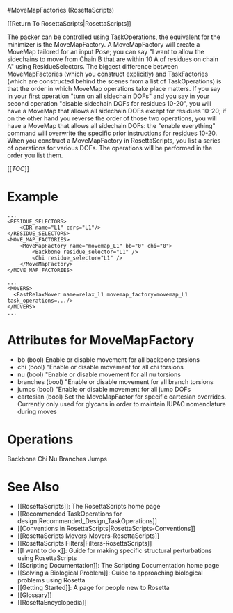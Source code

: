 #MoveMapFactories (RosettaScripts)

[[Return To RosettaScripts|RosettaScripts]]

The packer can be controlled using TaskOperations, the equivalent for the minimizer is the MoveMapFactory. A MoveMapFactory will create a MoveMap tailored for an input Pose; you can say "I want to allow the sidechains to move from Chain B that are within 10 A of residues on chain A" using ResidueSelectors. The biggest difference between MoveMapFactories (which you construct explicitly) and TaskFactories (which are constructed behind the scenes from a list of TaskOperations) is that the order in which MoveMap operations take place matters. If you say in your first operation "turn on all sidechain DOFs" and you say in your second operation "disable sidechain DOFs for residues 10-20", you will have a MoveMap that allows all sidechain DOFs except for residues 10-20; if on the other hand you reverse the order of those two operations, you will have a MoveMap that allows all sidechain DOFs: the "enable everything" command will overwrite the specific prior instructions for residues 10-20. When you construct a MoveMapFactory in RosettaScripts, you list a series of operations for various DOFs. The operations will be performed in the order you list them.

[[_TOC_]]

Example
=======
    ...
    <RESIDUE_SELECTORS>
        <CDR name="L1" cdrs="L1"/>
    </RESIDUE_SELECTORS>
    <MOVE_MAP_FACTORIES>
        <MoveMapFactory name="movemap_L1" bb="0" chi="0">
            <Backbone residue_selector="L1" />
            <Chi residue_selector="L1" />
        </MoveMapFactory>
    </MOVE_MAP_FACTORIES>

    ...
    <MOVERS>
      <FastRelaxMover name=relax_l1 movemap_factory=movemap_L1 task_operations=.../>
    </MOVERS>
    ...

Attributes for MoveMapFactory
=======
-   bb (bool) Enable or disable movement for all backbone torsions
-   chi (bool) "Enable or disable movement for all chi torsions
-   nu (bool) "Enable or disable movement for all nu torsions
-   branches (bool) "Enable or disable movement for all branch torsions
-   jumps (bool) "Enable or disable movement for all jump DOFs
-   cartesian (bool) Set the MoveMapFactor for specific cartesian overrides.  Currently only used for glycans in order to maintain IUPAC nomenclature during moves


Operations
========

Backbone
Chi
Nu
Branches
Jumps


See Also
========

* [[RosettaScripts]]: The RosettaScripts home page
* [[Recommended TaskOperations for design|Recommended_Design_TaskOperations]]
* [[Conventions in RosettaScripts|RosettaScripts-Conventions]]
* [[RosettaScripts Movers|Movers-RosettaScripts]]
* [[RosettaScripts Filters|Filters-RosettaScripts]]
* [[I want to do x]]: Guide for making specific structural perturbations using RosettaScripts
* [[Scripting Documentation]]: The Scripting Documentation home page
* [[Solving a Biological Problem]]: Guide to approaching biological problems using Rosetta
* [[Getting Started]]: A page for people new to Rosetta
* [[Glossary]]
* [[RosettaEncyclopedia]]